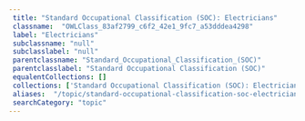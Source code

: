 ```yaml
--- 
 title: "Standard Occupational Classification (SOC): Electricians" 
 classname:  "OWLClass_83af2799_c6f2_42e1_9fc7_a53dddea4298" 
 label: "Electricians" 
 subclassname: "null" 
 subclasslabel: "null" 
 parentclassname: "Standard_Occupational_Classification_(SOC)" 
 parentclasslabel: "Standard Occupational Classification (SOC)" 
 equalentCollections: [] 
 collections: ['Standard Occupational Classification (SOC): Electricians']
 aliases:  "/topic/standard-occupational-classification-soc-electricians"  
 searchCategory: "topic" 
---
```

